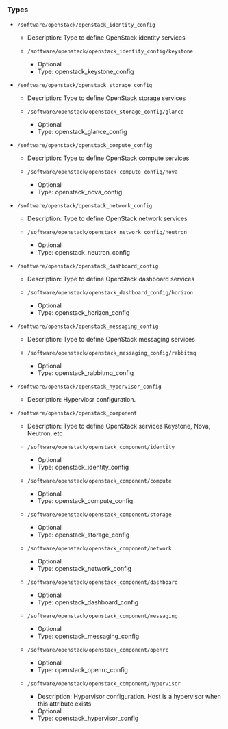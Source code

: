 
### Types

 - `/software/openstack/openstack_identity_config`
    - Description:
Type to define OpenStack identity services

    - `/software/openstack/openstack_identity_config/keystone`
        - Optional
        - Type: openstack_keystone_config
 - `/software/openstack/openstack_storage_config`
    - Description:
Type to define OpenStack storage services

    - `/software/openstack/openstack_storage_config/glance`
        - Optional
        - Type: openstack_glance_config
 - `/software/openstack/openstack_compute_config`
    - Description:
Type to define OpenStack compute services

    - `/software/openstack/openstack_compute_config/nova`
        - Optional
        - Type: openstack_nova_config
 - `/software/openstack/openstack_network_config`
    - Description:
Type to define OpenStack network services

    - `/software/openstack/openstack_network_config/neutron`
        - Optional
        - Type: openstack_neutron_config
 - `/software/openstack/openstack_dashboard_config`
    - Description:
Type to define OpenStack dashboard services

    - `/software/openstack/openstack_dashboard_config/horizon`
        - Optional
        - Type: openstack_horizon_config
 - `/software/openstack/openstack_messaging_config`
    - Description:
Type to define OpenStack messaging services

    - `/software/openstack/openstack_messaging_config/rabbitmq`
        - Optional
        - Type: openstack_rabbitmq_config
 - `/software/openstack/openstack_hypervisor_config`
    - Description:
Hyperviosr configuration.

 - `/software/openstack/openstack_component`
    - Description:
Type to define OpenStack services
Keystone, Nova, Neutron, etc

    - `/software/openstack/openstack_component/identity`
        - Optional
        - Type: openstack_identity_config
    - `/software/openstack/openstack_component/compute`
        - Optional
        - Type: openstack_compute_config
    - `/software/openstack/openstack_component/storage`
        - Optional
        - Type: openstack_storage_config
    - `/software/openstack/openstack_component/network`
        - Optional
        - Type: openstack_network_config
    - `/software/openstack/openstack_component/dashboard`
        - Optional
        - Type: openstack_dashboard_config
    - `/software/openstack/openstack_component/messaging`
        - Optional
        - Type: openstack_messaging_config
    - `/software/openstack/openstack_component/openrc`
        - Optional
        - Type: openstack_openrc_config
    - `/software/openstack/openstack_component/hypervisor`
        - Description: Hypervisor configuration. Host is a hypervisor when this attribute exists
        - Optional
        - Type: openstack_hypervisor_config
